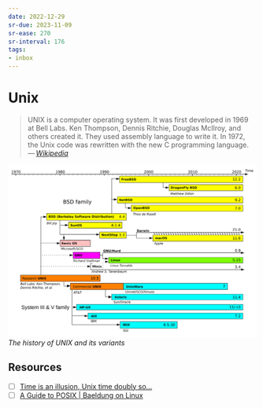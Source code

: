 ```yaml
---
date: 2022-12-29
sr-due: 2023-11-09
sr-ease: 270
sr-interval: 176
tags:
- inbox
---
```


# Unix

> UNIX is a computer operating system. It was first developed in 1969 at Bell
> Labs. Ken Thompson, Dennis Ritchie, Douglas McIlroy, and others created it.
> They used assembly language to write it. In 1972, the Unix code was rewritten
> with the new C programming language.\
> — <cite>[Wikipedia](https://simple.wikipedia.org/wiki/Unix)</cite>

![Unix timeline](./img/Unix_timeline.svg) _The history of UNIX and its variants_

## Resources

- [ ] [Time is an illusion, Unix time doubly so...](https://www.netmeister.org/blog/epoch.html)
- [ ] [A Guide to POSIX | Baeldung on Linux](https://www.baeldung.com/linux/posix)
